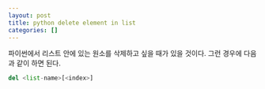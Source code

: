 ```yaml
---
layout: post
title: python delete element in list
categories: []
---
```


파이썬에서 리스트 안에 있는 원소를 삭제하고 싶을 때가 있을 것이다. 그런 경우에 다음과 같이 하면 된다.

```python
del <list-name>[<index>]
```

